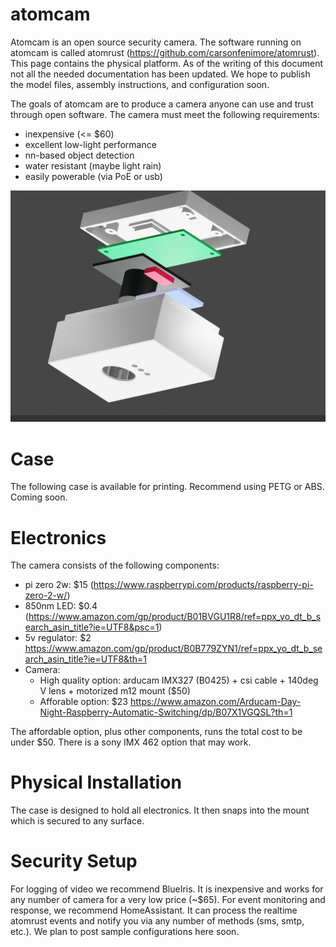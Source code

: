 # atomcam
Atomcam is an open source security camera. The software running on atomcam is called atomrust (https://github.com/carsonfenimore/atomrust).  This page contains the physical platform.  As of the writing of this document not all the needed documentation has been updated.  We hope to publish the model files, assembly instructions, and configuration soon.

The goals of atomcam are to produce a camera anyone can use and trust through open software. The camera must meet the following requirements:
  - inexpensive (<= $60)
  - excellent low-light performance
  - nn-based object detection
  - water resistant (maybe light rain)
  - easily powerable (via PoE or usb)

![atomcam breakout](https://github.com/carsonfenimore/atomcam/blob/main/img/atomcam_v1_breakout.jpg)

# Case
The following case is available for printing. Recommend using PETG or ABS. Coming soon.

# Electronics
The camera consists of the following components:
  - pi zero 2w: $15 (https://www.raspberrypi.com/products/raspberry-pi-zero-2-w/)
  - 850nm LED: $0.4 (https://www.amazon.com/gp/product/B01BVGU1R8/ref=ppx_yo_dt_b_search_asin_title?ie=UTF8&psc=1)
  - 5v regulator: $2 https://www.amazon.com/gp/product/B0B779ZYN1/ref=ppx_yo_dt_b_search_asin_title?ie=UTF8&th=1
  - Camera:
    - High quality option: arducam IMX327 (B0425) + csi cable + 140deg V lens + motorized m12 mount ($50)
    - Afforable option: $23 https://www.amazon.com/Arducam-Day-Night-Raspberry-Automatic-Switching/dp/B07X1VGQSL?th=1
   
The affordable option, plus other components, runs the total cost to be under $50.  There is a sony IMX 462 option that may work.

# Physical Installation
The case is designed to hold all electronics.  It then snaps into the mount which is secured to any surface.

# Security Setup
For logging of video we recommend BlueIris. It is inexpensive and works for any number of camera for a very low price (~$65).  For event monitoring and response, we recommend HomeAssistant.  It can process the realtime atomrust events and notify you via any number of methods (sms, smtp, etc.).  We plan to post sample configurations here soon.



